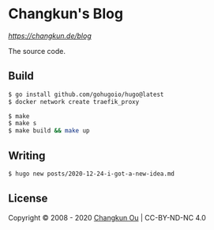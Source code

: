 # Changkun's Blog

_https://changkun.de/blog_

The source code.

## Build

```sh
$ go install github.com/gohugoio/hugo@latest
$ docker network create traefik_proxy
```

```sh
$ make
$ make s
$ make build && make up
```

## Writing

```sh
$ hugo new posts/2020-12-24-i-got-a-new-idea.md
```

## License

Copyright &copy; 2008 - 2020 [Changkun Ou](https://changkun.de) | CC-BY-ND-NC 4.0